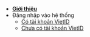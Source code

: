 - [**Giới thiệu**](Loyalty/README.md)
- Đăng nhập vào hệ thống
	 -  [Có tài khoản VietID](sale/cotkvietid.md) 
	 -  [Chưa có tài khoản VietID](sale/chuacotkvietid.md) 
 
 


 


 

